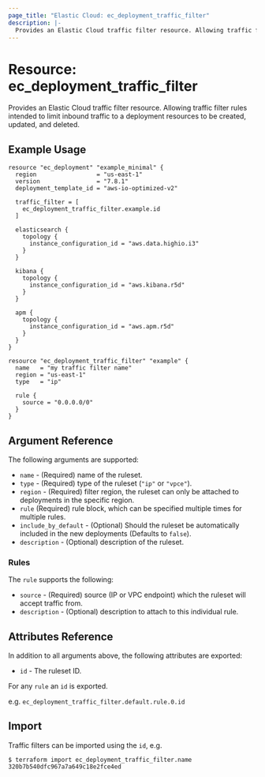 ```yaml
---
page_title: "Elastic Cloud: ec_deployment_traffic_filter"
description: |-
  Provides an Elastic Cloud traffic filter resource. Allowing traffic filter rules intended to limit inbound traffic to a deployment resources to be created, updated, and deleted.
---
```


# Resource: ec_deployment_traffic_filter

Provides an Elastic Cloud traffic filter resource. Allowing traffic filter rules intended to limit inbound traffic to a deployment resources to be created, updated, and deleted.

## Example Usage

```hcl
resource "ec_deployment" "example_minimal" {
  region                 = "us-east-1"
  version                = "7.8.1"
  deployment_template_id = "aws-io-optimized-v2"

  traffic_filter = [
    ec_deployment_traffic_filter.example.id
  ]

  elasticsearch {
    topology {
      instance_configuration_id = "aws.data.highio.i3"
    }
  }

  kibana {
    topology {
      instance_configuration_id = "aws.kibana.r5d"
    }
  }

  apm {
    topology {
      instance_configuration_id = "aws.apm.r5d"
    }
  }
}

resource "ec_deployment_traffic_filter" "example" {
  name   = "my traffic filter name"
  region = "us-east-1"
  type   = "ip"

  rule {
    source = "0.0.0.0/0"
  }
}
```

## Argument Reference

The following arguments are supported:

* `name` - (Required) name of the ruleset.
* `type` - (Required) type of the ruleset (`"ip"` or `"vpce"`).
* `region` - (Required) filter region, the ruleset can only be attached to deployments in the specific region.
* `rule` (Required) rule block, which can be specified multiple times for multiple rules.
* `include_by_default` - (Optional) Should the ruleset be automatically included in the new deployments (Defaults to `false`).
* `description` - (Optional) description of the ruleset.

### Rules

The `rule` supports the following:

* `source` - (Required) source (IP or VPC endpoint) which the ruleset will accept traffic from.
* `description` - (Optional) description to attach to this individual rule.

## Attributes Reference

In addition to all arguments above, the following attributes are exported:

* `id` - The ruleset ID.

For any `rule` an `id` is exported.

e.g. `ec_deployment_traffic_filter.default.rule.0.id`

## Import

Traffic filters can be imported using the `id`, e.g.

```
$ terraform import ec_deployment_traffic_filter.name 320b7b540dfc967a7a649c18e2fce4ed
```
